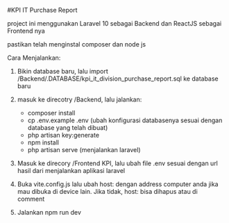#KPI IT Purchase Report

project ini menggunakan Laravel 10 sebagai Backend dan ReactJS sebagai Frontend nya

pastikan telah menginstal composer dan node js

Cara Menjalankan: 
1. Bikin database baru, lalu import  /Backend/.DATABASE/kpi_it_division_purchase_report.sql ke database baru
2. masuk ke direcotry /Backend, lalu jalankan:
   - composer install
   - cp .env.example .env (ubah konfigurasi databasenya sesuai dengan database yang telah dibuat)
   - php artisan key:generate
   - npm install
   - php artisan serve (menjalankan laravel)

3. Masuk ke direcory /Frontend KPI, lalu ubah file .env sesuai dengan url hasil dari menjalankan aplikasi laravel 
4. Buka vite.config.js lalu ubah host: dengan address computer anda jika mau dibuka di device lain. Jika tidak, host: bisa dihapus atau di comment
5. Jalankan npm run dev
 
